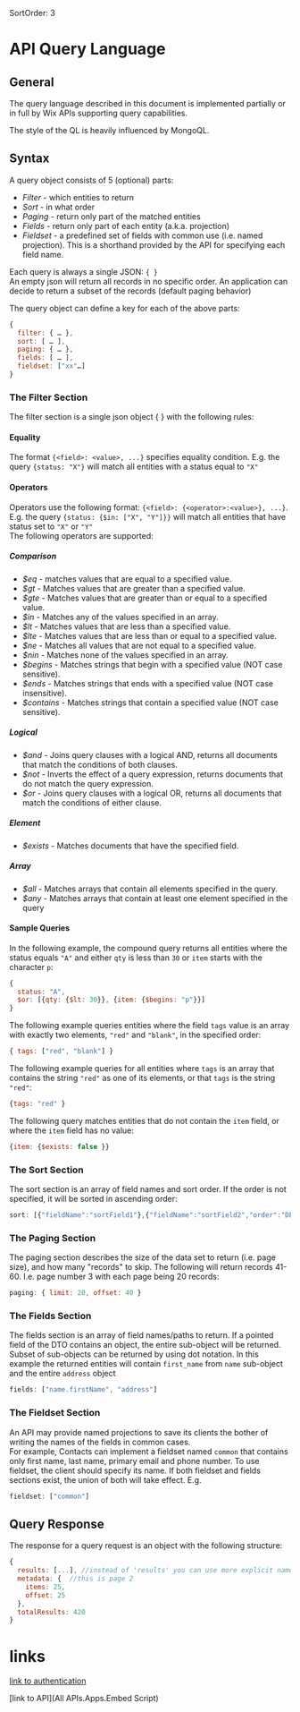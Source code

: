 SortOrder: 3
# API Query Language

## General
The query language described in this document is implemented partially or in full by Wix APIs supporting query capabilities. 

The style of the QL is heavily influenced by MongoQL.

## Syntax
A query object consists of 5 (optional) parts:
* _Filter_ - which entities to return
* _Sort_ - in what order
* _Paging_ - return only part of the matched entities
* _Fields_ - return only part of each entity (a.k.a. projection)
* _Fieldset_ - a predefined set of fields with common use (i.e. named projection). This is a shorthand provided by the API for specifying each field name.
  
Each query is always a single JSON: `{ }`  
An empty json will return all records in no specific order. 
An application can decide to return a subset of the records (default paging behavior)  

The query object can define a key for each of the above parts:
```javascript
{
  filter: { … },
  sort: [ … ],
  paging: { … },
  fields: [ … ],
  fieldset: ["xx"…]
}
```
### The Filter Section
The filter section is a single json object { } with the following rules:

#### Equality
The format `{<field>: <value>, ...}` specifies equality condition.
E.g. the query `{status: "X"}` will match all entities with a status equal to `"X"`

#### Operators
Operators use the following format: `{<field>: {<operator>:<value>}, ...}`.  
E.g. the query `{status: {$in: ["X", "Y"]}}` will match all entities that have status  set to `"X"` or `"Y"`  
The following operators are supported:

##### Comparison
* _$eq_ - matches values that are equal to a specified value.
* _$gt_ - Matches values that are greater than a specified value.
* _$gte_ - Matches values that are greater than or equal to a specified value.
* _$in_ - Matches any of the values specified in an array.
* _$lt_ - Matches values that are less than a specified value.
* _$lte_ - Matches values that are less than or equal to a specified value.
* _$ne_ - Matches all values that are not equal to a specified value.
* _$nin_ - Matches none of the values specified in an array.
* _$begins_ - Matches strings that begin with a specified value (NOT case sensitive).
* _$ends_ - Matches strings that ends with a specified value (NOT case insensitive).
* _$contains_ - Matches strings that contain a specified value (NOT case sensitive).

##### Logical
* _$and_ - Joins query clauses with a logical AND, returns all documents that match the conditions of both clauses.
* _$not_ - Inverts the effect of a query expression, returns documents that do not match the query expression.
* _$or_ - Joins query clauses with a logical OR, returns all documents that match the conditions of either clause.

##### Element
* _$exists_ - Matches documents that have the specified field.

##### Array
* _$all_ - Matches arrays that contain all elements specified in the query.
* _$any_ - Matches arrays that contain at least one element specified in the query

#### Sample Queries
In the following example, the compound query returns all entities where the status equals `"A"` and either `qty` is less than `30` or `item` starts with the character `p`:
```javascript
{
  status: "A",
  $or: [{qty: {$lt: 30}}, {item: {$begins: "p"}}]
}
```

The following example queries entities where the field `tags` value is an array with exactly two elements, `"red"` and `"blank"`, in the specified order:
```javascript
{ tags: ["red", "blank"] }
```

The following example queries for all entities where `tags` is an array that contains the string `"red"` as one of its elements, or that `tags` is the string `"red"`:
```javascript
{tags: "red" } 
```

The following query matches entities that do not contain the `item` field, or where the `item` field has no value:
```javascript
{item: {$exists: false }} 
```

### The Sort Section
The sort section is an array of field names and sort order. If the order is not specified, it will be sorted in ascending order:
```javascript
sort: [{"fieldName":"sortField1"},{"fieldName":"sortField2","order":"DESC"}]
```

### The Paging Section
The paging section describes the size of the data set to return (i.e. page size), and how many "records" to skip. 
The following will return records 41-60. I.e. page number 3 with each page being 20 records:
```javascript
paging: { limit: 20, offset: 40 }
```
### The Fields Section
The fields section is an array of field names/paths to return. 
If a pointed field of the DTO contains an object, the entire sub-object will be returned. 
Subset of sub-objects can be returned by using dot notation. 
In this example the returned entities will contain `first_name` from `name` sub-object and the entire `address` object
```javascript
fields: ["name.firstName", "address"]
```

### The Fieldset Section
An API may provide named projections to save its clients the bother of writing the names of the fields in common cases.  
For example, Contacts can implement a fieldset named `common` that contains only first name, last name, primary email and phone number. 
To use fieldset, the client should specify its name. If both fieldset and fields sections exist, the union of both will take effect. 
E.g. 
```javascript
fieldset: ["common"]
```

## Query Response
The response for a query request is an object with the following structure:
```javascript
{
  results: [...], //instead of 'results' you can use more explicit name like 'invoices'
  metadata: {  //this is page 2 
    items: 25,
    offset: 25
  },
  totalResults: 420
}
```


# links
[link to authentication](Authentication.md)

[link to API](All APIs.Apps.Embed Script)
